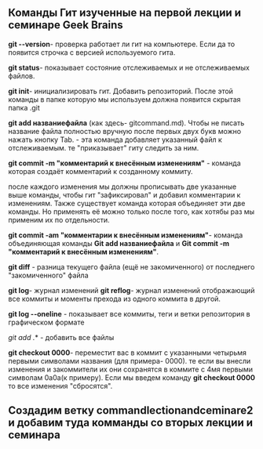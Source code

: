 ## Команды Гит изученные на первой лекции и семинаре Geek Brains

**git --version**- проверка работает ли гит на компьютере. Если да то появится строчка с версией используемого гита.

**git status**- показывает состояние отслеживаемых и не отслеживаемых файлов.

**git init**- инициализировать гит. Добавить репозиторий. После этой команды в папке  которую мы используем должна появится скрытая папка .git

**git add названиефайла** (как здесь- gitcommand.md). Чтобы не писать название файла полностью вручную после первых двух букв можно нажать кнопку Tab. - эта команда добавляет указанный файл к отслеживаемым. те "приказывает" гиту следить за ним.

**git commit -m "комментарий к внесённым изменениям"** - команда которая создаёт комментарий к созданному коммиту.

после каждого изменения мы должны прописывать две указанные выше команды, чтобы гит "зафиксировал" и добавил комментарии к изменениям. Также существует команда которая объединяет эти две команды. Но применять её можно только после того, как хотябы раз мы применим их по отдельности. 

**git commit -am "комментарии к внесённым изменениям"**- команда объединяющая команды **Git add названиефайла** и **Git commit -m "комментарий к внесённым изменениям"**.

**git diff** - разница текущего файла (ещё не закомиченного) от последнего "закомиченного" файла

**git log**- журнал изменений
**git reflog**- журнал изменений отображающий все коммиты и моменты прехода из одного коммита в другой.

**git log --oneline** - показывает все коммиты, теги и ветки репозитория в графическом формате

*git add .** - добавить все файлы

**git checkout 0000**- переместит вас в коммит с указанными четырьмя первыми символами названия (для примера- 0000). те если вы внесли изменения и закоммители их они сохранятся в коммите с 4мя первыми символам 0a0a(к примеру). Если мы введем команду  **git checkout 0000** то все изменения "сбросятся".


## Создадим ветку commandlectionandceminare2 и добавим туда комманды со вторых лекции и семинара